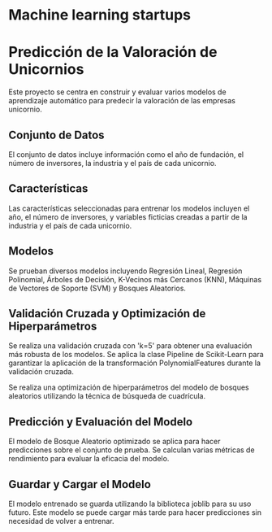 # Machine learning startups
# Predicción de la Valoración de Unicornios

Este proyecto se centra en construir y evaluar varios modelos de aprendizaje automático para predecir la valoración de las empresas unicornio.

## Conjunto de Datos

El conjunto de datos incluye información como el año de fundación, el número de inversores, la industria y el país de cada unicornio.

## Características

Las características seleccionadas para entrenar los modelos incluyen el año, el número de inversores, y variables ficticias creadas a partir de la industria y el país de cada unicornio.

## Modelos

Se prueban diversos modelos incluyendo Regresión Lineal, Regresión Polinomial, Árboles de Decisión, K-Vecinos más Cercanos (KNN), Máquinas de Vectores de Soporte (SVM) y Bosques Aleatorios.

## Validación Cruzada y Optimización de Hiperparámetros

Se realiza una validación cruzada con 'k=5' para obtener una evaluación más robusta de los modelos. Se aplica la clase Pipeline de Scikit-Learn para garantizar la aplicación de la transformación PolynomialFeatures durante la validación cruzada.

Se realiza una optimización de hiperparámetros del modelo de bosques aleatorios utilizando la técnica de búsqueda de cuadrícula.

## Predicción y Evaluación del Modelo

El modelo de Bosque Aleatorio optimizado se aplica para hacer predicciones sobre el conjunto de prueba. Se calculan varias métricas de rendimiento para evaluar la eficacia del modelo.

## Guardar y Cargar el Modelo

El modelo entrenado se guarda utilizando la biblioteca joblib para su uso futuro. Este modelo se puede cargar más tarde para hacer predicciones sin necesidad de volver a entrenar.
